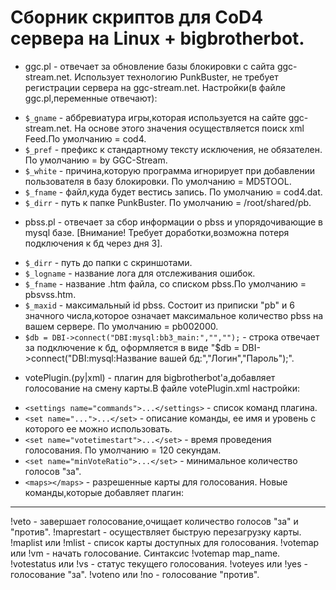 # Сборник скриптов для CoD4 сервера на Linux + bigbrotherbot.
* ggc.pl - отвечает за обновление базы блокировки с сайта ggc-stream.net. Использует технологию PunkBuster, не требует регистрации сервера на ggc-stream.net.
Настройки(в файле ggc.pl,переменные отвечают):
 - `$_gname` - аббревиатура игры,которая используется на сайте ggc-stream.net. На основе этого значения осуществляется поиск xml Feed.По умолчанию = cod4.
 - `$_pref` - префикс к стандартному тексту исключения, не обязателен. По умолчанию = by GGC-Stream.
 - `$_white` - причина,которую программа игнорирует при добавлении пользователя в базу блокировки. По умолчанию = MD5TOOL.
 - `$_fname` - файл,куда будет вестись запись. По умолчанию = cod4.dat.
 - `$_dirr` - путь к папке PunkBuster. По умолчанию = /root/shared/pb.
* pbss.pl - отвечает за сбор информации о pbss и упорядочивающие в mysql базе.
[Внимание! Требует доработки,возможна потеря подключения к бд через дня 3].
 - `$_dirr` - путь до папки с скриншотами.
 - `$_logname` - название лога для отслеживания ошибок.
 - `$_fname` - название .htm файла, со списком pbss.По умолчанию = pbsvss.htm.
 - `$_maxid` - максимальный id pbss. Состоит из приписки "pb" и 6 значного числа,которое означает максимальное количество pbss на вашем сервере. По умолчанию = pb002000.
 - `$db = DBI->connect("DBI:mysql:bb3_main:","","");` - строка отвечает за подключение к бд, оформляется в виде "$db = DBI->connect("DBI:mysql:Название вашей бд:","Логин","Пароль");".
* votePlugin.(py|xml) - плагин для bigbrotherbot'a,добавляет голосование на смену карты.В файле votePlugin.xml настройки:
 - `<settings name="commands">...</settings>` - список команд плагина.
  - `<set name="...">...</set>` - описание команды, ее имя и уровень с которого ее можно использовать.
 - `<set name="votetimestart">...</set>` - время проведения голосования. По умолчанию = 120 секундам.
 - `<set name="minVoteRatio">...</set>` - минимальное количество голосов "за".
 - `<maps></maps>` - разрешенные карты для голосования.
Новые команды,которые добавляет плагин:
-----
!veto - завершает голосование,очищает количество голосов "за" и "против".
!maprestart - осуществляет быструю перезагрузку карты.
!maplist или !mlist - список карты доступных для голосования.
!votemap или !vm - начать голосование. Синтаксис !votemap map_name.
!votestatus или !vs - статус текущего голосования.
!voteyes или !yes - голосование "за".
!voteno или !no - голосование "против".

